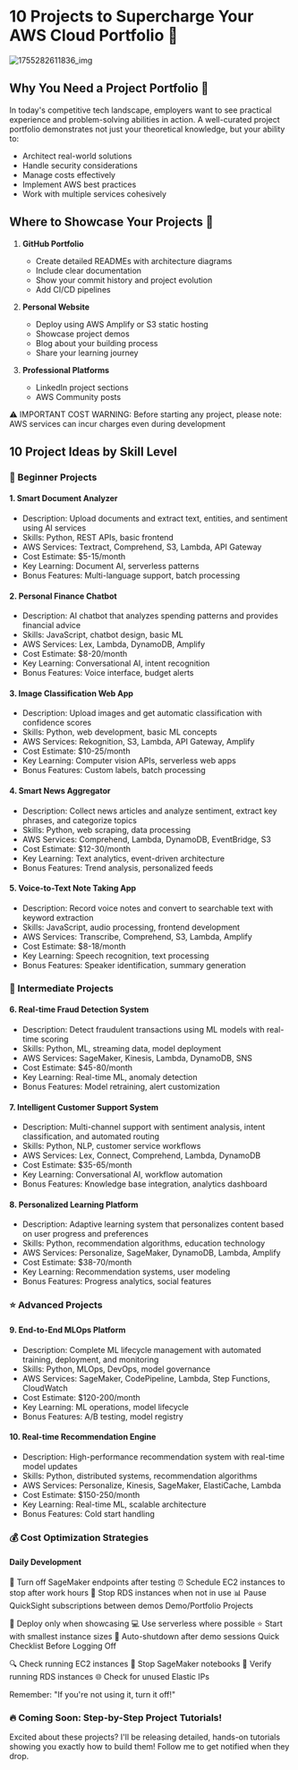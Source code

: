 # 10 Projects to Supercharge Your AWS Cloud Portfolio 🚀


![1755282611836_img](https://github.com/user-attachments/assets/53efe5d5-6f19-4b24-a67a-db2de52379ad)


## Why You Need a Project Portfolio 🎯

In today's competitive tech landscape, employers want to see practical experience and problem-solving abilities in action. A well-curated project portfolio demonstrates not just your theoretical knowledge, but your ability to:
- Architect real-world solutions
- Handle security considerations
- Manage costs effectively
- Implement AWS best practices
- Work with multiple services cohesively

## Where to Showcase Your Projects 🌟

1. **GitHub Portfolio**
   - Create detailed READMEs with architecture diagrams
   - Include clear documentation
   - Show your commit history and project evolution
   - Add CI/CD pipelines

2. **Personal Website**
   - Deploy using AWS Amplify or S3 static hosting
   - Showcase project demos
   - Blog about your building process
   - Share your learning journey

3. **Professional Platforms**
   - LinkedIn project sections
   - AWS Community posts

 ⚠️ IMPORTANT COST WARNING: Before starting any project, please note: AWS services can incur charges even during development
 
## 10 Project Ideas by Skill Level

### 🌱 Beginner Projects 

#### 1. Smart Document Analyzer

* Description: Upload documents and extract text, entities, and sentiment using AI services
* Skills: Python, REST APIs, basic frontend
* AWS Services: Textract, Comprehend, S3, Lambda, API Gateway
* Cost Estimate: $5-15/month
* Key Learning: Document AI, serverless patterns
* Bonus Features: Multi-language support, batch processing

#### 2. Personal Finance Chatbot

* Description: AI chatbot that analyzes spending patterns and provides financial advice
* Skills: JavaScript, chatbot design, basic ML
* AWS Services: Lex, Lambda, DynamoDB, Amplify
* Cost Estimate: $8-20/month
* Key Learning: Conversational AI, intent recognition
* Bonus Features: Voice interface, budget alerts

#### 3. Image Classification Web App

* Description: Upload images and get automatic classification with confidence scores
* Skills: Python, web development, basic ML concepts
* AWS Services: Rekognition, S3, Lambda, API Gateway, Amplify
* Cost Estimate: $10-25/month
* Key Learning: Computer vision APIs, serverless web apps
* Bonus Features: Custom labels, batch processing

#### 4. Smart News Aggregator

* Description: Collect news articles and analyze sentiment, extract key phrases, and categorize topics
* Skills: Python, web scraping, data processing
* AWS Services: Comprehend, Lambda, DynamoDB, EventBridge, S3
* Cost Estimate: $12-30/month
* Key Learning: Text analytics, event-driven architecture
* Bonus Features: Trend analysis, personalized feeds

#### 5. Voice-to-Text Note Taking App

* Description: Record voice notes and convert to searchable text with keyword extraction
* Skills: JavaScript, audio processing, frontend development
* AWS Services: Transcribe, Comprehend, S3, Lambda, Amplify
* Cost Estimate: $8-18/month
* Key Learning: Speech recognition, text processing
* Bonus Features: Speaker identification, summary generation


### 🚀 Intermediate Projects 

#### 6. Real-time Fraud Detection System

* Description: Detect fraudulent transactions using ML models with real-time scoring
* Skills: Python, ML, streaming data, model deployment
* AWS Services: SageMaker, Kinesis, Lambda, DynamoDB, SNS
* Cost Estimate: $45-80/month
* Key Learning: Real-time ML, anomaly detection
* Bonus Features: Model retraining, alert customization

#### 7. Intelligent Customer Support System

* Description: Multi-channel support with sentiment analysis, intent classification, and automated routing
* Skills: Python, NLP, customer service workflows
* AWS Services: Lex, Connect, Comprehend, Lambda, DynamoDB
* Cost Estimate: $35-65/month
* Key Learning: Conversational AI, workflow automation
* Bonus Features: Knowledge base integration, analytics dashboard

#### 8. Personalized Learning Platform
* Description: Adaptive learning system that personalizes content based on user progress and preferences
* Skills: Python, recommendation algorithms, education technology
* AWS Services: Personalize, SageMaker, DynamoDB, Lambda, Amplify
* Cost Estimate: $38-70/month
* Key Learning: Recommendation systems, user modeling
* Bonus Features: Progress analytics, social features

### ⭐ Advanced Projects 

#### 9. End-to-End MLOps Platform
* Description: Complete ML lifecycle management with automated training, deployment, and monitoring
* Skills: Python, MLOps, DevOps, model governance
* AWS Services: SageMaker, CodePipeline, Lambda, Step Functions, CloudWatch
* Cost Estimate: $120-200/month
* Key Learning: ML operations, model lifecycle
* Bonus Features: A/B testing, model registry

#### 10. Real-time Recommendation Engine
* Description: High-performance recommendation system with real-time model updates
* Skills: Python, distributed systems, recommendation algorithms
* AWS Services: Personalize, Kinesis, SageMaker, ElastiCache, Lambda
* Cost Estimate: $150-250/month
* Key Learning: Real-time ML, scalable architecture
* Bonus Features: Cold start handling

### 💰 Cost Optimization Strategies

#### Daily Development

🔌 Turn off SageMaker endpoints after testing
⏰ Schedule EC2 instances to stop after work hours
🛑 Stop RDS instances when not in use
📊 Pause QuickSight subscriptions between demos
Demo/Portfolio Projects

🚀 Deploy only when showcasing
💻 Use serverless where possible
⭐ Start with smallest instance sizes
🔄 Auto-shutdown after demo sessions
Quick Checklist Before Logging Off

🔍 Check running EC2 instances
📓 Stop SageMaker notebooks
💾 Verify running RDS instances
🌐 Check for unused Elastic IPs

Remember: "If you're not using it, turn it off!"

### 🔥 Coming Soon: Step-by-Step Project Tutorials!
Excited about these projects? I'll be releasing detailed, hands-on tutorials showing you exactly how to build them! Follow me to get notified when they drop. 

